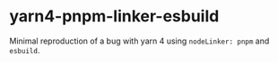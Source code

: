 # yarn4-pnpm-linker-esbuild

Minimal reproduction of a bug with yarn 4 using `nodeLinker: pnpm` and `esbuild`.
